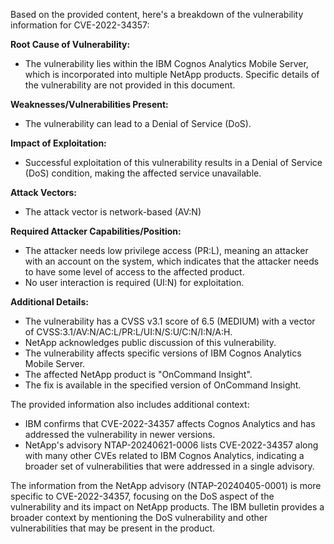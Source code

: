 Based on the provided content, here's a breakdown of the vulnerability information for CVE-2022-34357:

**Root Cause of Vulnerability:**

*   The vulnerability lies within the IBM Cognos Analytics Mobile Server, which is incorporated into multiple NetApp products. Specific details of the vulnerability are not provided in this document.

**Weaknesses/Vulnerabilities Present:**

*   The vulnerability can lead to a Denial of Service (DoS).

**Impact of Exploitation:**

*   Successful exploitation of this vulnerability results in a Denial of Service (DoS) condition, making the affected service unavailable.

**Attack Vectors:**

*   The attack vector is network-based (AV:N)

**Required Attacker Capabilities/Position:**

*   The attacker needs low privilege access (PR:L), meaning an attacker with an account on the system, which indicates that the attacker needs to have some level of access to the affected product.
*   No user interaction is required (UI:N) for exploitation.

**Additional Details:**

*   The vulnerability has a CVSS v3.1 score of 6.5 (MEDIUM) with a vector of CVSS:3.1/AV:N/AC:L/PR:L/UI:N/S:U/C:N/I:N/A:H.
*   NetApp acknowledges public discussion of this vulnerability.
*   The vulnerability affects specific versions of IBM Cognos Analytics Mobile Server.
*   The affected NetApp product is "OnCommand Insight".
*   The fix is available in the specified version of OnCommand Insight.

The provided information also includes additional context:
* IBM confirms that CVE-2022-34357 affects Cognos Analytics and has addressed the vulnerability in newer versions.
* NetApp's advisory NTAP-20240621-0006 lists CVE-2022-34357 along with many other CVEs related to IBM Cognos Analytics, indicating a broader set of vulnerabilities that were addressed in a single advisory.

The information from the NetApp advisory (NTAP-20240405-0001) is more specific to CVE-2022-34357, focusing on the DoS aspect of the vulnerability and its impact on NetApp products. The IBM bulletin provides a broader context by mentioning the DoS vulnerability and other vulnerabilities that may be present in the product.